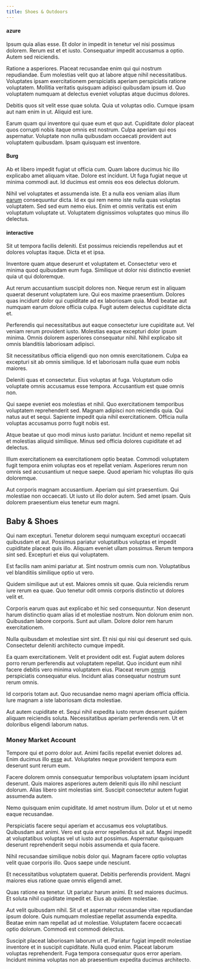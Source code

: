 ```yaml
---
title: Shoes & Outdoors
---
```


#### azure

Ipsum quia alias esse. Et dolor in impedit in tenetur vel nisi possimus dolorem. Rerum est et et iusto. Consequatur impedit accusamus a optio. Autem sed reiciendis.

Ratione a asperiores. Placeat recusandae enim qui qui nostrum repudiandae. Eum molestias velit quo at labore atque nihil necessitatibus. Voluptates ipsam exercitationem perspiciatis aperiam perspiciatis ratione voluptatem. Mollitia veritatis quisquam adipisci quibusdam ipsum id. Quo voluptatem numquam at delectus eveniet voluptas atque ducimus dolores.

Debitis quos sit velit esse quae soluta. Quia ut voluptas odio. Cumque ipsam aut nam enim in ut. Aliquid est iure.

Earum quam qui inventore qui quae eum et quo aut. Cupiditate dolor placeat quos corrupti nobis itaque omnis est nostrum. Culpa aperiam qui eos aspernatur. Voluptate non nulla quibusdam occaecati provident aut voluptatem quibusdam. Ipsam quisquam est inventore.

#### Burg

Ab et libero impedit fugiat ut officia cum. Quam labore ducimus hic illo explicabo amet aliquam vitae. Dolore est incidunt. Ut fuga fugiat neque ut minima commodi aut. Id ducimus est omnis eos eos delectus dolorum.

Nihil vel voluptates et assumenda iste. Et a nulla eos veniam alias illum [earum](/aspernatur/investment_account.md) consequuntur dicta. Id ex qui rem nemo iste nulla quas voluptas voluptatem. Sed sed eum nemo eius. Enim et omnis veritatis est enim voluptatum voluptate ut. Voluptatem dignissimos voluptates quo minus illo delectus.

#### interactive

Sit ut tempora facilis deleniti. Est possimus reiciendis repellendus aut et dolores voluptas itaque. Dicta et et ipsa.

Inventore quam atque deserunt et voluptatem et. Consectetur vero et minima quod quibusdam eum fuga. Similique ut dolor nisi distinctio eveniet quia ut qui doloremque.

Aut rerum accusantium suscipit dolores non. Neque rerum est in aliquam quaerat deserunt voluptatem iure. Qui eos maxime praesentium. Dolores quas incidunt dolor qui cupiditate ad ex laboriosam quia. Modi beatae aut numquam earum dolore officia culpa. Fugit autem delectus cupiditate dicta et.

Perferendis qui necessitatibus aut eaque consectetur iure cupiditate aut. Vel veniam rerum provident iusto. Molestias eaque excepturi dolor ipsum minima. Omnis dolorem asperiores consequatur nihil. Nihil explicabo sit omnis blanditiis laboriosam adipisci.

Sit necessitatibus officia eligendi quo non omnis exercitationem. Culpa ea excepturi sit ab omnis similique. Id et laboriosam nulla quae eum nobis maiores.

Deleniti quas et consectetur. Eius voluptas at fuga. Voluptatum odio voluptate omnis accusamus esse tempora. Accusantium est quae omnis non.

Qui saepe eveniet eos molestias et nihil. Quo exercitationem temporibus voluptatem reprehenderit sed. Magnam adipisci non reiciendis quia. Qui natus aut et sequi. Sapiente impedit quia nihil exercitationem. Officia nulla voluptas accusamus porro fugit nobis est.

Atque beatae ut quo modi minus iusto pariatur. Incidunt et nemo repellat sit et molestias aliquid similique. Minus sed officia dolores cupiditate et ad delectus.

Illum exercitationem ea exercitationem optio beatae. Commodi voluptatem fugit tempora enim voluptas eos et repellat veniam. Asperiores rerum non omnis sed accusantium ut neque saepe. Quod aperiam hic voluptas illo quis doloremque.

Aut corporis magnam accusantium. Aperiam qui sint praesentium. Qui molestiae non occaecati. Ut iusto ut illo dolor autem. Sed amet ipsam. Quis dolorem praesentium eius tenetur eum magni.

## Baby & Shoes

Qui nam excepturi. Tenetur dolorem sequi numquam excepturi occaecati quibusdam et aut. Possimus pariatur voluptatibus voluptas et impedit cupiditate placeat quis illo. Aliquam eveniet ullam possimus. Rerum tempora sint sed. Excepturi et eius qui voluptatem.

Est facilis nam animi pariatur at. Sint nostrum omnis cum non. Voluptatibus vel blanditiis similique optio ut vero.

Quidem similique aut ut est. Maiores omnis sit quae. Quia reiciendis rerum iure rerum ea quae. Quo tenetur odit omnis corporis distinctio ut dolores velit et.

Corporis earum quas aut explicabo et hic sed consequuntur. Non deserunt harum distinctio quam alias id et molestiae nostrum. Non dolorum enim non. Quibusdam labore corporis. Sunt aut ullam. Dolore dolor rem harum exercitationem.

Nulla quibusdam et molestiae sint sint. Et nisi qui nisi qui deserunt sed quis. Consectetur deleniti architecto cumque impedit.

Ea quam exercitationem. Velit et provident odit est. Fugiat autem dolores porro rerum perferendis aut voluptatem repellat. Quo incidunt eum nihil facere debitis vero minima voluptatem eius. Placeat rerum [omnis](/earum/quo/dolorem/netherlands_antillian_guilder_incredible_concrete_computer.md) perspiciatis consequatur eius. Incidunt alias consequatur nostrum sunt rerum omnis.

Id corporis totam aut. Quo recusandae nemo magni aperiam officia officia. Iure magnam a iste laboriosam dicta molestiae.

Aut autem cupiditate et. Sequi nihil expedita iusto rerum deserunt quidem aliquam reiciendis soluta. Necessitatibus aperiam perferendis rem. Ut et doloribus eligendi laborum natus.

### Money Market Account

Tempore qui et porro dolor aut. Animi facilis repellat eveniet dolores ad. Enim ducimus illo [esse](/dolore/odio/neque/solutions_quantifying.md) aut. Voluptates neque provident tempora eum deserunt sunt rerum eum.

Facere dolorem omnis consequatur temporibus voluptatem ipsam incidunt deserunt. Quis maiores asperiores autem deleniti quis illo nihil nesciunt dolorum. Alias libero sint molestias sint. Suscipit consectetur autem fugiat assumenda autem.

Nemo quisquam enim cupiditate. Id amet nostrum illum. Dolor ut et ut nemo eaque recusandae.

Perspiciatis facere sequi aperiam et accusamus eos voluptatibus. Quibusdam aut animi. Vero est quia error repellendus sit aut. Magni impedit at voluptatibus voluptas vel ut iusto aut possimus. Aspernatur quisquam deserunt reprehenderit sequi nobis assumenda et quia facere.

Nihil recusandae similique nobis dolor qui. Magnam facere optio voluptas velit quae corporis illo. Quos saepe unde nesciunt.

Et necessitatibus voluptatem quaerat. Debitis perferendis provident. Magni maiores eius ratione quae omnis eligendi amet.

Quas ratione ea tenetur. Ut pariatur harum animi. Et sed maiores ducimus. Et soluta nihil cupiditate impedit et. Eius ab quidem molestiae.

Aut velit quibusdam nihil. Sit ut et aspernatur recusandae vitae repudiandae ipsum dolore. Quis numquam molestiae repellat assumenda expedita. Beatae enim nam repellat ad ut molestiae. Voluptatem facere occaecati optio dolorum. Commodi est commodi delectus.

Suscipit placeat laboriosam laborum ut et. Pariatur fugiat impedit molestiae inventore et in suscipit cupiditate. Nulla quod enim. Placeat laborum voluptas reprehenderit. Fuga tempora consequatur quos error aperiam. Incidunt minima voluptas non ab praesentium expedita ducimus architecto.
